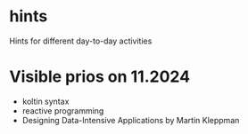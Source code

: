 # hints
Hints for different day-to-day activities


# Visible prios on 11.2024
* koltin syntax
* reactive programming
* Designing Data-Intensive Applications by Martin Kleppman
